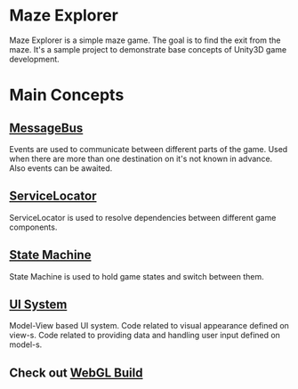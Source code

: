 # Maze Explorer

Maze Explorer is a simple maze game. The goal is to find the exit from the maze.
It's a sample project to demonstrate base concepts of Unity3D game development.

# Main Concepts

## [MessageBus](https://github.com/vadim-agamov/modules/blob/7b85a06dd78d9a4452ae318a7821e7ae539328e8/Events/Event.cs)
Events are used to communicate between different parts of the game. Used when there are more than one destination on it's not known in advance.
Also events can be awaited.

## [ServiceLocator](https://github.com/vadim-agamov/modules/blob/7b85a06dd78d9a4452ae318a7821e7ae539328e8/ServiceLocator/ServiceLocator.cs)
ServiceLocator is used to resolve dependencies between different game components.

## [State Machine](https://github.com/vadim-agamov/modules/blob/7b85a06dd78d9a4452ae318a7821e7ae539328e8/Fsm/FsmService.cs)
State Machine is used to hold game states and switch between them.

## [UI System](https://github.com/vadim-agamov/modules/blob/7b85a06dd78d9a4452ae318a7821e7ae539328e8/UIService/UIService.cs)
Model-View based UI system. Code related to visual appearance defined on view-s. Code related to providing data and handling user input defined on model-s. 

## Check out [WebGL Build](https://vadim-agamov.github.io/maze/index.html)
